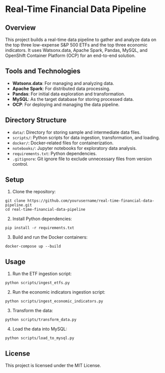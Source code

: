 # Real-Time Financial Data Pipeline

## Overview
This project builds a real-time data pipeline to gather and analyze data on the top three low-expense S&P 500 ETFs and the top three economic indicators. It uses Watsonx.data, Apache Spark, Pandas, MySQL, and OpenShift Container Platform (OCP) for an end-to-end solution.

## Tools and Technologies
- **Watsonx.data**: For managing and analyzing data.
- **Apache Spark**: For distributed data processing.
- **Pandas**: For initial data exploration and transformation.
- **MySQL**: As the target database for storing processed data.
- **OCP**: For deploying and managing the data pipeline.

## Directory Structure
- `data/`: Directory for storing sample and intermediate data files.
- `scripts/`: Python scripts for data ingestion, transformation, and loading.
- `docker/`: Docker-related files for containerization.
- `notebooks/`: Jupyter notebooks for exploratory data analysis.
- `requirements.txt`: Python dependencies.
- `.gitignore`: Git ignore file to exclude unnecessary files from version control.

## Setup
1. Clone the repository:
```
git clone https://github.com/yourusername/real-time-financial-data-pipeline.git
cd real-time-financial-data-pipeline
```

2. Install Python dependencies:
```
pip install -r requirements.txt
```

3. Build and run the Docker containers:
```
docker-compose up --build
```

## Usage
1. Run the ETF ingestion script:
```
python scripts/ingest_etfs.py
```

2. Run the economic indicators ingestion script:
```
python scripts/ingest_economic_indicators.py
```

3. Transform the data:
```
python scripts/transform_data.py
```

4. Load the data into MySQL:
```
python scripts/load_to_mysql.py
```

## License
This project is licensed under the MIT License.
